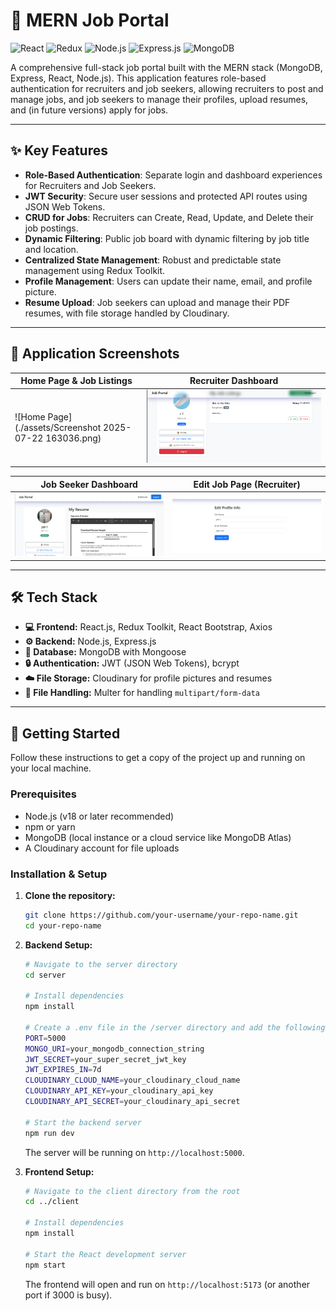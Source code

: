 # 💼 MERN Job Portal

![React](https://img.shields.io/badge/React-20232A?style=for-the-badge&logo=react&logoColor=61DAFB)
![Redux](https://img.shields.io/badge/Redux-593D88?style=for-the-badge&logo=redux&logoColor=white)
![Node.js](https://img.shields.io/badge/Node.js-339933?style=for-the-badge&logo=nodedotjs&logoColor=white)
![Express.js](https://img.shields.io/badge/Express.js-000000?style=for-the-badge&logo=express&logoColor=white)
![MongoDB](https://img.shields.io/badge/MongoDB-4EA94B?style=for-the-badge&logo=mongodb&logoColor=white)

A comprehensive full-stack job portal built with the MERN stack (MongoDB, Express, React, Node.js). This application features role-based authentication for recruiters and job seekers, allowing recruiters to post and manage jobs, and job seekers to manage their profiles, upload resumes, and (in future versions) apply for jobs.

---

## ✨ Key Features

-   **Role-Based Authentication**: Separate login and dashboard experiences for Recruiters and Job Seekers.
-   **JWT Security**: Secure user sessions and protected API routes using JSON Web Tokens.
-   **CRUD for Jobs**: Recruiters can Create, Read, Update, and Delete their job postings.
-   **Dynamic Filtering**: Public job board with dynamic filtering by job title and location.
-   **Centralized State Management**: Robust and predictable state management using Redux Toolkit.
-   **Profile Management**: Users can update their name, email, and profile picture.
-   **Resume Upload**: Job seekers can upload and manage their PDF resumes, with file storage handled by Cloudinary.

---

## 📸 Application Screenshots

| Home Page & Job Listings                               | Recruiter Dashboard                                  |
| ------------------------------------------------------ | ---------------------------------------------------- |
| ![Home Page](./assets/Screenshot 2025-07-22 163036.png) | ![Recruiter Dashboard](./assets/Screenshot%202025-07-22%20163218.png) |

| Job Seeker Dashboard                                        | Edit Job Page (Recruiter)                                    |
| ----------------------------------------------------------- | ------------------------------------------------------------ |
| ![Job Seeker Dashboard](./assets/Screenshot%202025-07-22%20163441.png) | ![Edit Job Page](./assets/Screenshot%202025-07-22%20163520.png) |


---

## 🛠️ Tech Stack

-   **💻 Frontend:** React.js, Redux Toolkit, React Bootstrap, Axios
-   **⚙️ Backend:** Node.js, Express.js
-   **💾 Database:** MongoDB with Mongoose
-   **🔒 Authentication:** JWT (JSON Web Tokens), bcrypt
-   **☁️ File Storage:** Cloudinary for profile pictures and resumes
-   **📄 File Handling:** Multer for handling `multipart/form-data`

---

## 🚀 Getting Started

Follow these instructions to get a copy of the project up and running on your local machine.

### Prerequisites

-   Node.js (v18 or later recommended)
-   npm or yarn
-   MongoDB (local instance or a cloud service like MongoDB Atlas)
-   A Cloudinary account for file uploads

### Installation & Setup

1.  **Clone the repository:**
    ```bash
    git clone https://github.com/your-username/your-repo-name.git
    cd your-repo-name
    ```

2.  **Backend Setup:**
    ```bash
    # Navigate to the server directory
    cd server

    # Install dependencies
    npm install

    # Create a .env file in the /server directory and add the following variables:
    PORT=5000
    MONGO_URI=your_mongodb_connection_string
    JWT_SECRET=your_super_secret_jwt_key
    JWT_EXPIRES_IN=7d
    CLOUDINARY_CLOUD_NAME=your_cloudinary_cloud_name
    CLOUDINARY_API_KEY=your_cloudinary_api_key
    CLOUDINARY_API_SECRET=your_cloudinary_api_secret

    # Start the backend server
    npm run dev
    ```
    The server will be running on `http://localhost:5000`.

3.  **Frontend Setup:**
    ```bash
    # Navigate to the client directory from the root
    cd ../client

    # Install dependencies
    npm install

    # Start the React development server
    npm start
    ```
    The frontend will open and run on `http://localhost:5173` (or another port if 3000 is busy).
